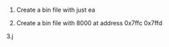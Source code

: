 

1. Create a bin file with just ea

2. Create a bin file with 8000 at address 0x7ffc 0x7ffd

3.j 


